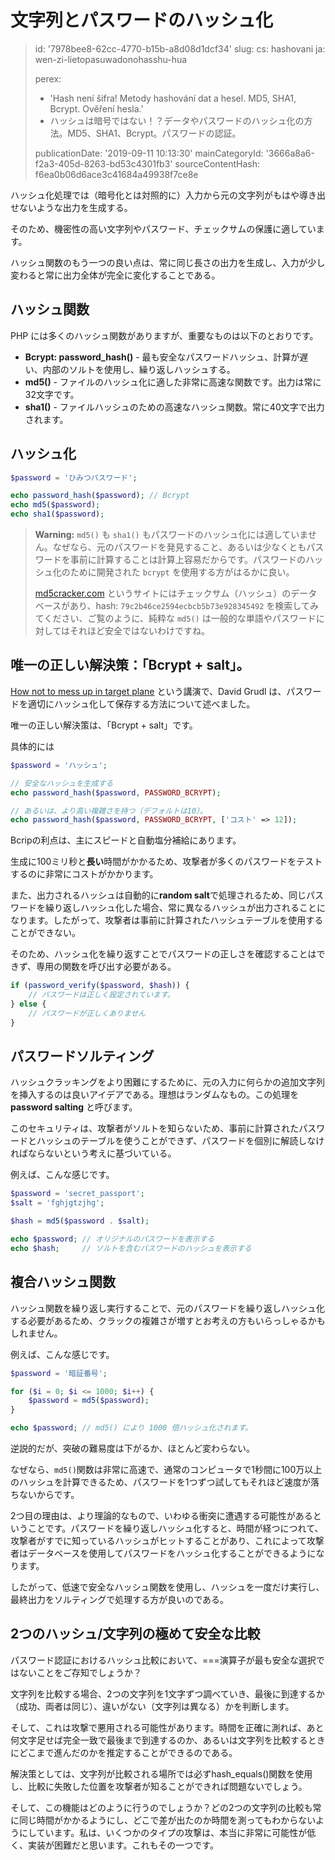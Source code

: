 文字列とパスワードのハッシュ化
===============

> id: '7978bee8-62cc-4770-b15b-a8d08d1dcf34'
> slug:
> 	cs: hashovani
> 	ja: wen-zi-lietopasuwadonohasshu-hua
> 
> perex:
> 	- 'Hash není šifra! Metody hashování dat a hesel. MD5, SHA1, Bcrypt. Ověření hesla.'
> 	- ハッシュは暗号ではない！？データやパスワードのハッシュ化の方法。MD5、SHA1、Bcrypt。パスワードの認証。
> 
> publicationDate: '2019-09-11 10:13:30'
> mainCategoryId: '3666a8a6-f2a3-405d-8263-bd53c4301fb3'
> sourceContentHash: f6ea0b06d6ace3c41684a49938f7ce8e

ハッシュ化処理では（暗号化とは対照的に）入力から元の文字列がもはや導き出せないような出力を生成する。

そのため、機密性の高い文字列やパスワード、チェックサムの保護に適しています。

ハッシュ関数のもう一つの良い点は、常に同じ長さの出力を生成し、入力が少し変わると常に出力全体が完全に変化することである。

ハッシュ関数
----------------

PHP には多くのハッシュ関数がありますが、重要なものは以下のとおりです。

- **Bcrypt: password_hash()** - 最も安全なパスワードハッシュ、計算が遅い、内部のソルトを使用し、繰り返しハッシュする。
- **md5()** - ファイルのハッシュ化に適した非常に高速な関数です。出力は常に32文字です。
- **sha1()** - ファイルハッシュのための高速なハッシュ関数。常に40文字で出力されます。

ハッシュ化
-----------

```php
$password = 'ひみつパスワード';

echo password_hash($password); // Bcrypt
echo md5($password);
echo sha1($password);
```

> **Warning:** `md5()` も `sha1()` もパスワードのハッシュ化には適していません。なぜなら、元のパスワードを発見すること、あるいは少なくともパスワードを事前に計算することは計算上容易だからです。パスワードのハッシュ化のために開発された `bcrypt` を使用する方がはるかに良い。
>
> <a href="https://www.md5cracker.com/">md5cracker.com</a> というサイトにはチェックサム（ハッシュ）のデータベースがあり、hash: `79c2b46ce2594ecbcb5b73e928345492` を検索してみてください、ご覧のように、純粋な `md5()` は一般的な単語やパスワードに対してはそれほど安全ではないわけですね。

唯一の正しい解決策：「Bcrypt + salt」。
--------------------------------------

<a href="https://www.youtube.com/watch?v=F58_A5TM-Sc">How not to mess up in target plane</a> という講演で、David Grudl は、パスワードを適切にハッシュ化して保存する方法について述べました。

唯一の正しい解決策は、「Bcrypt + salt」です。

具体的には

```php
$password = 'ハッシュ';

// 安全なハッシュを生成する
echo password_hash($password, PASSWORD_BCRYPT);

// あるいは、より高い複雑さを持つ（デフォルトは10）。
echo password_hash($password, PASSWORD_BCRYPT, ['コスト' => 12]);
```

Bcripの利点は、主にスピードと自動塩分補給にあります。

生成に100ミリ秒と**長い**時間がかかるため、攻撃者が多くのパスワードをテストするのに非常にコストがかかります。

また、出力されるハッシュは自動的に**random salt**で処理されるため、同じパスワードを繰り返しハッシュ化した場合、常に異なるハッシュが出力されることになります。したがって、攻撃者は事前に計算されたハッシュテーブルを使用することができない。

そのため、ハッシュ化を繰り返すことでパスワードの正しさを確認することはできず、専用の関数を呼び出す必要がある。

```php
if (password_verify($password, $hash)) {
    // パスワードは正しく設定されています。
} else {
    // パスワードが正しくありません
}
```

パスワードソルティング
------------

ハッシュクラッキングをより困難にするために、元の入力に何らかの追加文字列を挿入するのは良いアイデアである。理想はランダムなもの。この処理を **password salting** と呼びます。

このセキュリティは、攻撃者がソルトを知らないため、事前に計算されたパスワードとハッシュのテーブルを使うことができず、パスワードを個別に解読しなければならないという考えに基づいている。

例えば、こんな感じです。

```php
$password = 'secret_passport';
$salt = 'fghjgtzjhg';

$hash = md5($password . $salt);

echo $password; // オリジナルのパスワードを表示する
echo $hash;     // ソルトを含むパスワードのハッシュを表示する
```

複合ハッシュ関数
------------------------

ハッシュ関数を繰り返し実行することで、元のパスワードを繰り返しハッシュ化する必要があるため、クラックの複雑さが増すとお考えの方もいらっしゃるかもしれません。

例えば、こんな感じです。

```php
$password = '暗証番号';

for ($i = 0; $i <= 1000; $i++) {
    $password = md5($password);
}

echo $password; // md5() により 1000 倍ハッシュ化されます。
```

逆説的だが、突破の難易度は下がるか、ほとんど変わらない。

なぜなら、`md5()`関数は非常に高速で、通常のコンピュータで1秒間に100万以上のハッシュを計算できるため、パスワードを1つずつ試してもそれほど速度が落ちないからです。

2つ目の理由は、より理論的なもので、いわゆる衝突に遭遇する可能性があるということです。パスワードを繰り返しハッシュ化すると、時間が経つにつれて、攻撃者がすでに知っているハッシュがヒットすることがあり、これによって攻撃者はデータベースを使用してパスワードをハッシュ化することができるようになります。

したがって、低速で安全なハッシュ関数を使用し、ハッシュを一度だけ実行し、最終出力をソルティングで処理する方が良いのである。

2つのハッシュ/文字列の極めて安全な比較
---------------------------------------------------

パスワード認証におけるハッシュ比較において、===演算子が最も安全な選択ではないことをご存知でしょうか？

文字列を比較する場合、2つの文字列を1文字ずつ調べていき、最後に到達するか（成功、両者は同じ）、違いがない（文字列は異なる）かを判断します。

そして、これは攻撃で悪用される可能性があります。時間を正確に測れば、あと何文字足せば完全一致で最後まで到達するのか、あるいは文字列を比較するときにどこまで進んだのかを推定することができるのである。

解決策としては、文字列が比較される場所では必ずhash_equals()関数を使用し、比較に失敗した位置を攻撃者が知ることができれば問題ないでしょう。

そして、この機能はどのように行うのでしょうか？どの2つの文字列の比較も常に同じ時間がかかるようにし、どこで差が出たのか時間を測ってもわからないようにしています。私は、いくつかのタイプの攻撃は、本当に非常に可能性が低く、実装が困難だと思います。これもその一つです。
